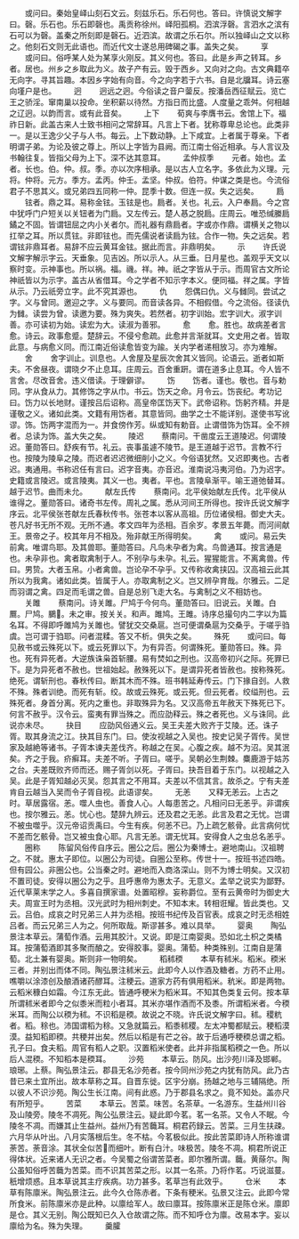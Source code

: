 <!-- { "loadSidebar": true } -->
　　或问曰。秦始皇峄山刻石文云。刻兹乐石。乐石何也。答曰。许慎说文解字曰。磬。乐石也。乐石即磬也。禹贡称徐州。峄阳孤桐。泗滨浮磬。言泗水之滨有石可以为磬。盖秦之所刻即是磬石。近泗滨。故谓之乐石尔。所以独峄山之文以称之。他刻石文则无此语也。而近代文士遂总用碑碣之事。盖失之矣。
　　享
　　或问曰。俗呼某人处为某享火刚反。其义何也。答曰。此是乡声之转耳。乡者。居也。州乡之乡取此为义。故子产有云。毁于西乡。又向对之向。古文典籍卒无向字。寻其旨趣。本因乡字始有向音。今之向字若于六书。自是北牖耳。诗云塞向墐户是也。
　　迥
　　迥远之迥。今俗读之音户蓥反。按潘岳西征赋云。览亡王之骄淫。窜南巢以投命。坐积薪以待然。方指日而比盛。人度量之乖舛。何相越之辽迥。以韵而言。或有此音矣。
　　上下
　　荀爽与李膺书云。舍馆上下。福祚日新。此盖古来人士致书相问之常辞耳。凡言上下者。犹称尊卑总论也。此类非一。是以王逸少父子与人书。每云。上下数动静。上下咸宜。上者属于尊亲。下者明谓子弟。为论及彼之尊上。所以上字皆为县阙。而江南士俗近相承。与人言议及书翰往复。皆指父母为上下。深不达其意耳。
　　孟仲叔季
　　元者。始也。孟者。长也。伯。仲。叔。季。亦以次序相承。是以古人立名字。多依此为义理。元将。仲将。元方。季方。孟丙。仲壬。孟坚。仲叔。伯符。仲谋之类是也。今流俗君子不思其义。或兄弟四五同称一仲。昆季十数。但连一叔。失之远矣。
　　扃
　　铉者。鼎之耳。易称金铉。玉铉是也。扃者。关也。礼云。入户奉扃。今之宫中犹呼门户短关以关钮者为门扃。又左传云。楚人惎之脱扃。庄周云。唯恐缄縢扃鐍之不固。皆谓钮屈之内小关者尔。而礼器有鼎扃者。字或亦作鼎。谓横关之物以扛举之耳。所以贯铉。非即铉也。而先儒说者读扃为铉。合作一物。失之远矣。若谓铉非鼎耳者。易辞不应云黄耳金铉。据此而言。非鼎明矣。
　　示
　　许氏说文解字解示字云。天垂象。见吉凶。所以示人。从三垂。日月星也。盖观乎天文以察时变。示神事也。所以祸。福。禨。祥。神。祇之字皆从于示。而周官古文所论神祇皆以为示字。盖古从省借耳。今之学者不知示字本义。便同福。祥之属。字皆从示。乃云祇旁立字。此不究其源也。
　　仇
　　怨偶曰仇。义与雠同。尝试之字。义与曾同。邀迎之字。义与要同。而音读各异。不相假借。今之流俗。径读仇为雠。读尝为曾。读邀为要。殊为爽失。若然者。初字训始。宏字训大。淑字训善。亦可读初为始。读宏为大。读淑为善邪。
　　愈
　　愈。胜也。故病差者言愈。诗云。政事愈蹙。楚辞云。不侵兮愈疏。此愈并言渐就耳。文史用之者。皆取此意。与病愈义同。而江南近俗读愈皆变为踰。关内学者递相放习。亦为难解。
　　舍
　　舍字训止。训息也。人舍屋及星辰次舍其义皆同。论语云。逝者如斯夫。不舍昼夜。谓晓夕不止息耳。庄周云。百舍重趼。谓在道多止息耳。今人皆不言舍。尽改音舍。违义借读。于理僻谬。
　　饬
　　饬者。谨也。敬也。音与勅同。字从食从力。其修饰之字从巾。书云。饬天之命。月令云。饬丧纪。考功记曰。饬力以长地财。谨按吕后诏称。高皇帝匡饬天下。武帝诏称。饬躬齐精。并是谨敬之义。诸如此类。文籍有用饬者。其意皆同。曲学之士不能详别。遂使书写讹谬。饰。饬两字混而为一。并食傍作芳。纵或知有勅音。止谓借饰为饬耳。全不辨者。总读为饰。盖大失之矣。
　　陵迟
　　蔡南问。干凿度云王道陵迟。何谓陵迟。董勋答曰。舒疾有节。礼云。丧事虽遽不陵节。是王道越于迟节。言教不行也。按陵为陵阜之陵。而迟者迟迟微细削小之义。今俗语犹然。又迟即夷也。古者迟。夷通用。书称迟任有言曰。迟字音夷。亦音迟。淮南说冯夷河伯。乃为迟字。史籍或言陵迟。或言陵夷。其义一也。夷者。平也。言陵阜渐平。喻王道弛替耳。越于迟节。曲而未允。
　　献左氏传
　　蔡南问。北平侯始献左氏传。北平侯从谁得之。董勋答曰。诸奇书左传。周礼之属。悉从河间王所得也。按许氏说文解字序云。北平侯张苍献左氏春秋传书。张苍本以客从高祖。历位诸侯相。御史大夫。苍凡好书无所不观。无所不通。孝文四年为丞相。百余岁。孝景五年薨。而河间献王。景帝之子。校其年月不相及。殆非献王所得明矣。
　　禽
　　或问。易云失前禽。唯谓鸟耶。及其兽耶。董勋答曰。凡鸟未孕者为禽。鸟兽通耳。按言通是也。未孕非也。禽者取禽制于人。不别孕与未孕。礼云。猩猩能言。不离禽兽。传曰。男贽。大者玉帛。小者禽兽。岂论孕不孕乎。又传称收禽挟囚。汉高祖云此其所以为我禽。诸如此类。皆属于人。亦取禽制之义。岂又辨孕育哉。尔雅云。二足而羽谓之禽。四足而毛谓之兽。自是总别飞走大名。与禽制之义不相妨也。
　　关雎
　　蔡南问。诗关雎。尸鸠于今何鸟。董勋答曰。旧说云。关雎。白鷢。尸鸠。鵩。未之审。按关关。和声。雎鸠。王雎。诗序总撮句内二字以为篇名耳。不得即呼雎鸠为关雎也。譬犹交交桑扈。岂可便谓桑扈为交桑乎。于嗟乎驺虞。岂可谓于驺耶。问者混糅。答又不析。俱失之矣。
　　殊死
　　或问曰。每见赦书或云殊死以下。或云死罪以下。为有异否。何谓殊死。董勋答曰。殊。异也。死有异死者。大逆族诛枭首斩腰。易有焚如之刑也。汉高帝初兴之际。死罪已下。是为异死者不赦也。世祖始起。赦殊死以下。是谓异死者皆赦也。按称殊死。绝死。谓斩刑也。春秋传曰。断其木而不殊。班书韩延寿传云。门下掾自刭。人救不殊。殊者训绝。而死有斩。绞。故或云殊死。或云死。但云死者。绞缢刑也。云殊死者。身首分离。死内之重也。非取殊异为名。又汉高帝五年赦天下殊死已下。何言不赦乎。汉令云。蛮夷有罪当殊之。而应劭释云。殊之者死也。义与诛同。此说亦未尽。
　　抉目
　　应劭风俗通义云。吴王夫差大败齐于艾陵。还。诛子胥。取其身流之江。抉其目东门。曰。使汝视越之入吴也。按史记吴子胥传。吴世家及越絶等诸书。子胥本谏夫差伐齐。称越之在吴。心腹之疾。越不为沼。吴其泯矣。齐之于我。疥癣耳。夫差不听。子胥曰。嗟乎。吴朝必生荆棘。麋鹿游于姑苏之台。夫差既败齐师而还。赐子胥剑以死。子胥曰。抉吾目着于东门。以视越之入吴。此是子胥知越必灭吴。怨其言之不用耳。夫差以不信其言。故杀之。宁有夫差肯自云越当入吴而令子胥自视。此语谬矣。
　　无恙
　　又释无恙云。上古之时。草居露宿。恙。噬人虫也。善食人心。人每患苦之。凡相问曰无恙乎。非谓疾也。按尔雅云。恙。忧心也。楚辞九辨云。还及君之无恙。此言及君之无忧。岂谓不被虫噬乎。汉元帝诏贡禹曰。今生有疾。何恙不已。乃上疏乞骸骨。此言病何忧不差而乞骸骨。岂又被虫食心耶。凡言无恙。谓无忧耳。安得食人之虫总名恙乎。
　　圈称
　　陈留风俗传自序云。圈公之后。圈公为秦博士。避地南山。汉祖聘之。不就。惠太子即位。以圈公为司徒。自圈公至称。传世十一。按班书述四皓。但有园公。非圈公也。公当秦之时。避地而入商洛深山。则不为博士明矣。又汉初不置司徒。安得以圈公为之乎。且呼惠帝为惠太子。无意义。孟举之说实为鄙野。近代草莱末学之人。多喜自撰家谱。处置昭穆。妄称爵位。至有云黄帝时为御史大夫。周宣王时为丞相。汉光武时为相州刺史。不知本末。转相诳耀。皆此类也。又云。吕伯。成哀之时兄弟三人并为丞相。按班书纪传及百官表。成哀之时无丞相姓吕者。而云兄弟三人为之。何所取哉。斯谬甚多。难以具举。
　　婴奥
　　陶弘景注本草云。蒲萄作酒。云用其胶汁。又说。即是江南婴奥。恐如北土枳之类橘耳。按蒲萄酒即其多聚而酿之。安得胶事。婴奥。蒲萄。种类殊别。江南自是蒲萄。北土兼有婴奥。斯则非一物明矣。
　　稻秫稬
　　本草有秫米。稻米。稬米三者。并别出而体不同。陶弘景注秫米云。此即今人以作酒及糖者。方药不止用。噍嚼以涂漆创及酿酒诸药醪耳。注稉云。道家方药有俱用稻米。秔米。即是两物。云稻米穅白如霜。今江东无此。皆通呼稉米为稻米耳。不知其色类复云何。按本草所谓秫米者即今之似黍米而粒小者耳。其米亦堪作酒而不及黍。所谓稻米者。今稬米耳。而陶公以稬为秫。不识稻是稬。故说之不晓。许氏说文解字曰。秫。稷粇者。稻。稌也。沛国谓稻为稌。又急就篇云。稻黍秫稷。左太冲蜀都赋云。稉稻漠漠。益知稻即稬。共稉并出矣。然后以稻是有芒之谷。故于后通呼稉稬总谓之稻。孔子曰。食夫稻。周官有稻人之职。汉置稻米使者。此并非指属稻稬之一色。所以后人混稬。不知稻本是稬耳。
　　沙苑
　　本草云。防风。出沙苑川泽及邯郸。琅琊。上蔡。陶弘景注云。郡县无名沙苑者。按今同州沙苑之内犹有防风。此乃古昔已来土宜所出。故本草称之耳。自晋东徙。区宇分崩。扬越之地与三辅隔绝。所以彼人不识沙苑。陶公生长江南。间有此惑。乃于郡县名求之。竟不知处。盖亦尺有所短乎。
　　苦菜
　　本草云。苦菜。味苦。名茶草。一名游东。生益州川谷及山陵旁。陵冬不凋死。陶公弘景注云。疑此即今茗。茗一名茶。又令人不眠。今陵冬不凋。而嫌其止生益州。益州乃有苦蘵耳。桐君药録云。苦菜。三月生扶疎。六月华从叶出。八月实落根后生。冬不枯。今茗极似此。按此苦菜即诗人所称谁谓荼苦。荼音涂。其状全似苦而细叶。断有白汁。味极苦。陵冬不凋。桐君所说正得体状。近来诸人无识之者。今吴蜀之俗谓苦菜者。即尔雅所谓。蘵。黄蒢尔。陶公虽知俗呼苦蘵为苦菜。而不识其苦菜之形。以其一名茶。乃将作茗。巧说滋蔓。秖增烦惑。且本草说其主疗疾病。功力甚多。茗草岂有此效乎。
　　仓米
　　本草有陈廪米。陶弘景注云。此今久仓陈赤者。下条有稉米。弘景又注云。此即今常所食米。前陈廪米亦是此种。以廪给军人。故曰廪耳。按陈廪米正是陈仓米。廪即是仓。其义无别。陶公既知已久入仓故谓之陈。而不知呼仓为廪。改易本字。妄以廪给为名。殊为失理。
　　羹臛
